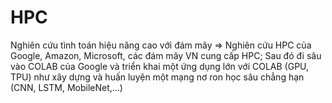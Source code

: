 # HPC
Nghiên cứu  tình toán hiệu năng cao với đám mây => Nghiên cứu HPC của Google, Amazon, Microsoft, các đám mây VN cung cấp HPC; Sau đó đi sâu vào COLAB của Google và triển khai một ứng dụng lớn với COLAB (GPU, TPU) như xây dựng và huấn luyện một mạng nơ ron học sâu chẳng hạn (CNN, LSTM, MobileNet,...)

